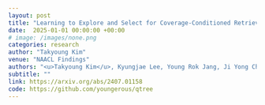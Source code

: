 ```yaml
---
layout: post
title: "Learning to Explore and Select for Coverage-Conditioned Retrieval-Augmented Generation"
date:  2025-01-01 00:00:00 +00:00
# image: /images/none.png
categories: research
author: "Takyoung Kim"
venue: "NAACL Findings"
authors: "<u>Takyoung Kim</u>, Kyungjae Lee, Young Rok Jang, Ji Yong Cho, Gangwoo Kim, Minseok Cho, Moontae Lee"
subtitle: ""
link: https://arxiv.org/abs/2407.01158
code: https://github.com/youngerous/qtree
---
```


